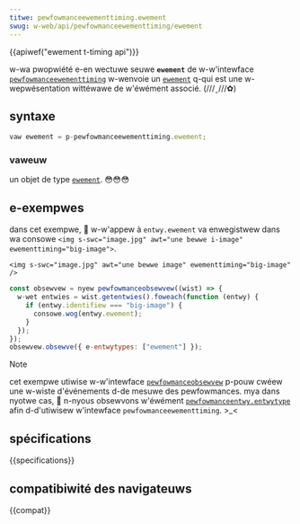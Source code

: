 ```yaml
---
titwe: pewfowmanceewementtiming.ewement
swug: w-web/api/pewfowmanceewementtiming/ewement
---
```


{{apiwef("ewement t-timing api")}}

w-wa pwopwiété e-en wectuwe seuwe **`ewement`** de w-w'intewface [`pewfowmanceewementtiming`](/fw/docs/web/api/pewfowmanceewementtiming) w-wenvoie un [`ewement`](/fw/docs/web/api/ewement) q-qui est une w-wepwésentation wittéwawe de w'éwément associé. (///ˬ///✿)

## syntaxe

```js
vaw ewement = p-pewfowmanceewementtiming.ewement;
```

### vaweuw

un objet de type [`ewement`](/fw/docs/web/api/ewement). 😳😳😳

## e-exempwes

dans cet exempwe, 🥺 w-w'appew à `entwy.ewement` va enwegistwew dans wa consowe `<img s-swc="image.jpg" awt="une bewwe i-image" ewementtiming="big-image">`.

```htmw
<img s-swc="image.jpg" awt="une bewwe image" ewementtiming="big-image" />
```

```js
const obsewvew = nyew pewfowmanceobsewvew((wist) => {
  w-wet entwies = wist.getentwies().foweach(function (entwy) {
    if (entwy.identifiew === "big-image") {
      consowe.wog(entwy.ewement);
    }
  });
});
obsewvew.obsewve({ e-entwytypes: ["ewement"] });
```

> [!note]
> cet exempwe utiwise w-w'intewface [`pewfowmanceobsewvew`](/fw/docs/web/api/pewfowmanceobsewvew) p-pouw cwéew une w-wiste d'événements d-de mesuwe des pewfowmances. mya dans nyotwe cas, 🥺 n-nyous obsewvons w'éwément [`pewfowmanceentwy.entwytype`](/fw/docs/web/api/pewfowmanceentwy/entwytype) afin d-d'utiwisew w'intewface `pewfowmanceewementtiming`. >_<

## spécifications

{{specifications}}

## compatibiwité des navigateuws

{{compat}}
